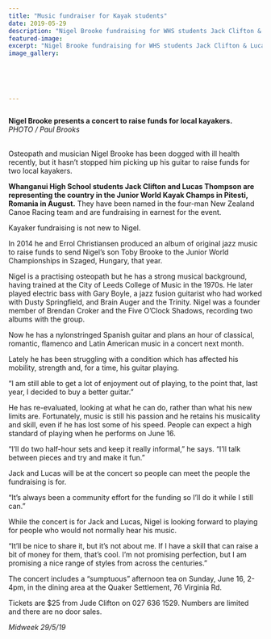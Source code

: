 ```yaml
---
title: "Music fundraiser for Kayak students"
date: 2019-05-29
description: "Nigel Brooke fundraising for WHS students Jack Clifton & Lucas Thompson who will be representing NZ in the Junior World Kayak"
featured-image: 
excerpt: "Nigel Brooke fundraising for WHS students Jack Clifton & Lucas Thompson who will be representing NZ in the Junior World Kayak Champs in Pitesti, Romania in August."
image_gallery:
	
	
	
	
	
---
```


<p><img src="https://i.prcdn.co/img?regionKey=BHFW65BURWBP6QFKXgqeog%3d%3d" alt="" /></p>
<p><strong data-bind="text: imageTitle">Nigel Brooke presents a concert to raise funds for local kayakers.<br /></strong><em>PHOTO / Paul Brooks</em></p>
<p data-bind="text: $data"><br />Osteopath and musician Nigel Brooke has been dogged with ill health recently, but it hasn&rsquo;t stopped him picking up his guitar to raise funds for two local kayakers.</p>
<p data-bind="text: $data"><strong>Whanganui High School students Jack Clifton and Lucas Thompson are representing the country in the Junior World Kayak Champs in Pitesti, Romania in August.</strong> They have been named in the four-man New Zealand Canoe Racing team and are fundraising in earnest for the event.</p>
<p data-bind="text: $data">Kayaker fundraising is not new to Nigel.</p>
<p data-bind="text: $data">In 2014 he and Errol Christiansen produced an album of original jazz music to raise funds to send Nigel&rsquo;s son Toby Brooke to the Junior World Championships in Szaged, Hungary, that year.</p>
<p data-bind="text: $data">Nigel is a practising osteopath but he has a strong musical background, having trained at the City of Leeds College of Music in the 1970s. He later played electric bass with Gary Boyle, a jazz fusion guitarist who had worked with Dusty Springfield, and Brain Auger and the Trinity. Nigel was a founder member of Brendan Croker and the Five O&rsquo;Clock Shadows, recording two albums with the group.</p>
<p data-bind="text: $data">Now he has a nylonstringed Spanish guitar and plans an hour of classical, romantic, flamenco and Latin American music in a concert next month.</p>
<p data-bind="text: $data">Lately he has been struggling with a condition which has affected his mobility, strength and, for a time, his guitar playing.</p>
<p data-bind="text: $data">&ldquo;I am still able to get a lot of enjoyment out of playing, to the point that, last year, I decided to buy a better guitar.&rdquo;</p>
<p data-bind="text: $data">He has re-evaluated, looking at what he can do, rather than what his new limits are. Fortunately, music is still his passion and he retains his musicality and skill, even if he has lost some of his speed. People can expect a high standard of playing when he performs on June 16.</p>
<p data-bind="text: $data">&ldquo;I&rsquo;ll do two half-hour sets and keep it really informal,&rdquo; he says. &ldquo;I&rsquo;ll talk between pieces and try and make it fun.&rdquo;</p>
<p data-bind="text: $data">Jack and Lucas will be at the concert so people can meet the people the fundraising is for.</p>
<p data-bind="text: $data">&ldquo;It&rsquo;s always been a community effort for the funding so I&rsquo;ll do it while I still can.&rdquo;</p>
<p data-bind="text: $data">While the concert is for Jack and Lucas, Nigel is looking forward to playing for people who would not normally hear his music.</p>
<p data-bind="text: $data">&ldquo;It&rsquo;ll be nice to share it, but it&rsquo;s not about me. If I have a skill that can raise a bit of money for them, that&rsquo;s cool. I&rsquo;m not promising perfection, but I am promising a nice range of styles from across the centuries.&rdquo;</p>
<p data-bind="text: $data">The concert includes a &ldquo;sumptuous&rdquo; afternoon tea on Sunday, June 16, 2-4pm, in the dining area at the Quaker Settlement, 76 Virginia Rd.</p>
<p data-bind="text: $data">Tickets are $25 from Jude Clifton on 027 636 1529. Numbers are limited and there are no door sales.</p>
<p data-bind="text: $data"><em>Midweek 29/5/19</em></p>

